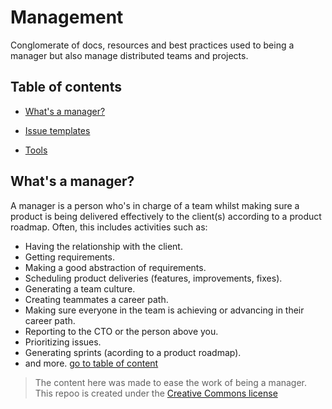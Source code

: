 # Management

Conglomerate of docs, resources and best practices used to being a manager but also manage distributed teams and projects.

## Table of contents

- [What's a manager?](#what's-a-manager?)

- [Issue templates](./issue_templates/README.md)
- [Tools](./tools/tools.md)

## What's a manager?

A manager is a person who's in charge of a team whilst making sure a product is being delivered effectively to the client(s) according to a product roadmap.
Often, this includes activities such as:

- Having the relationship with the client.
- Getting requirements.
- Making a good abstraction of requirements.
- Scheduling product deliveries (features, improvements, fixes).
- Generating a team culture.
- Creating teammates a career path.
- Making sure everyone in the team is achieving or advancing in their career path.
- Reporting to the CTO or the person above you.
- Prioritizing issues.
- Generating sprints (acording to a product roadmap).
- and more.
  [go to table of content](#go-to-table-of-content)

> The content here was made to ease the work of being a manager.
> This repoo is created under the [Creative Commons license](../LICENSE)
